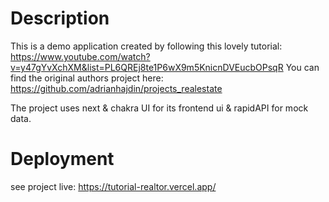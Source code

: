 # Description

This is a demo application created by following this lovely tutorial: https://www.youtube.com/watch?v=y47gYvXchXM&list=PL6QREj8te1P6wX9m5KnicnDVEucbOPsqR
You can find the original authors project here: https://github.com/adrianhajdin/projects_realestate

The project uses next & chakra UI for its frontend ui & rapidAPI for mock data.
# Deployment

see project live: https://tutorial-realtor.vercel.app/